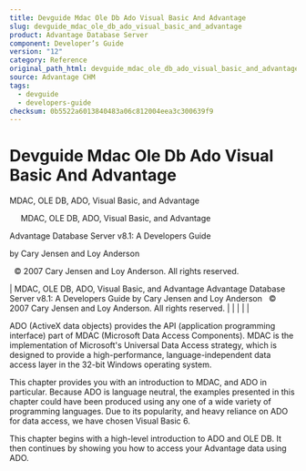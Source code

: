 ```yaml
---
title: Devguide Mdac Ole Db Ado Visual Basic And Advantage
slug: devguide_mdac_ole_db_ado_visual_basic_and_advantage
product: Advantage Database Server
component: Developer’s Guide
version: "12"
category: Reference
original_path_html: devguide_mdac_ole_db_ado_visual_basic_and_advantage.htm
source: Advantage CHM
tags:
  - devguide
  - developers-guide
checksum: 0b5522a6013840483a06c812004eea3c300639f9
---
```


# Devguide Mdac Ole Db Ado Visual Basic And Advantage

MDAC, OLE DB, ADO, Visual Basic, and Advantage

     MDAC, OLE DB, ADO, Visual Basic, and Advantage

Advantage Database Server v8.1: A Developers Guide

by Cary Jensen and Loy Anderson

  © 2007 Cary Jensen and Loy Anderson. All rights reserved.

| MDAC, OLE DB, ADO, Visual Basic, and Advantage  Advantage Database Server v8.1: A Developers Guide  by Cary Jensen and Loy Anderson    © 2007 Cary Jensen and Loy Anderson. All rights reserved. |  |  |  |  |

ADO (ActiveX data objects) provides the API (application programming interface) part of MDAC (Microsoft Data Access Components). MDAC is the implementation of Microsoft's Universal Data Access strategy, which is designed to provide a high-performance, language-independent data access layer in the 32-bit Windows operating system.

This chapter provides you with an introduction to MDAC, and ADO in particular. Because ADO is language neutral, the examples presented in this chapter could have been produced using any one of a wide variety of programming languages. Due to its popularity, and heavy reliance on ADO for data access, we have chosen Visual Basic 6.

This chapter begins with a high-level introduction to ADO and OLE DB. It then continues by showing you how to access your Advantage data using ADO.

